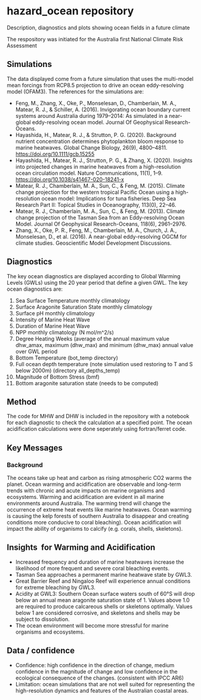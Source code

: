 # hazard_ocean repository 

Description, diagnostics and plots showing ocean fields in a future climate

The respository was initiated for the Australia first National Climate Risk Assessment

## Simulations 
The data displayed come from a future simulation that uses the multi-model mean forcings from RCP8.5 projection to drive an 
ocean eddy-resolving model (OFAM3).  The references for the simulations are:

- Feng, M., Zhang, X., Oke, P., Monselesan, D., Chamberlain, M. A., Matear, R. J., & Schiller, A. (2016). Invigorating ocean boundary current systems around Australia during 1979–2014: As simulated in a near-global eddy-resolving ocean model. Journal Of Geophysical Research-Oceans.
- Hayashida, H., Matear, R. J., & Strutton, P. G. (2020). Background nutrient concentration determines phytoplankton bloom response to marine heatwaves. Global Change Biology, 26(9), 4800–4811. https://doi.org/10.1111/gcb.15255
- Hayashida, H., Matear, R. J., Strutton, P. G., & Zhang, X. (2020). Insights into projected changes in marine heatwaves from a high-resolution ocean circulation model. Nature Communications, 11(1), 1–9. https://doi.org/10.1038/s41467-020-18241-x
- Matear, R. J., Chamberlain, M. A., Sun, C., & Feng, M. (2015). Climate change projection for the western tropical Pacific Ocean using a high-resolution ocean model: Implications for tuna fisheries. Deep Sea Research Part II: Topical Studies in Oceanography, 113(0), 22–46.
- Matear, R. J., Chamberlain, M. A., Sun, C., & Feng, M. (2013). Climate change projection of the Tasman Sea from an Eddy-resolving Ocean Model. Journal Of Geophysical Research-Oceans, 118(6), 2961–2976.
- Zhang, X., Oke, P. R., Feng, M., Chamberlain, M. A., Church, J. A., Monselesan, D., et al. (2016). A near-global eddy-resolving OGCM for climate studies. Geoscientific Model Development Discussions.


## Diagnostics
The key ocean diagnostics are displayed according to Global Warming Levels (GWLs) using the 20 year period that define a given GWL.  The key ocean diagnostics are:

1. Sea Surface Temperature monthly climatology
1. Surface Aragonite Saturation State monthly climatology
1. Surface pH monthly climatology
1. Intensity of Marine Heat Wave
1. Duration of Marine Heat Wave
1. NPP monthly climatology (N mol/m^2/s)
1. Degree Heating Weeks (average of the annual maximum value dhw_amax, maximum (dhw_max) and minimum (dhw_max) annual value over GWL period
1. Bottom Temperature (bot_temp directory)
1. Full ocean depth temperature (note simulation used restoring to T and S below 2000m) (directory all_depths_temp)
1. Magnitude of Bottom Stress (bmf)
1. Bottom aragonite saturation state (needs to be computed)

## Method 
The code for MHW and DHW is included in the repository with a notebook for each diagnostic to check
the calculation at a specified point.  The ocean acidification calculations were done seperately using
fortran/ferret code.

   
## Key Messages
### Background

The oceans take up heat and carbon as rising atmospheric CO2 warms the planet. 
Ocean warming and acidification are observable and long-term trends with chronic and 
acute impacts on marine organisms and ecosystems. 
Warming and acidification are evident in all marine environments around Australia. 
The warming trend will change the occurrence of extreme heat events like marine heatwaves. 
Ocean warming is causing the kelp forests of southern Australia to disappear and creating 
conditions more conducive to coral bleaching). 
Ocean acidification will impact the ability of organisms to calcify (e.g. corals, shells, skeletons).

## Insights ​ for Warming and Acidification

- Increased frequency and duration of marine heatwaves increase the likelihood of more frequent and severe coral bleaching events.​
- Tasman Sea approaches a permanent marine heatwave state by GWL3. ​
- Great Barrier Reef and Ningaloo Reef will experience annual conditions for extreme bleaching by GWL3. ​
- Acidity at GWL3: Southern Ocean surface waters south of 60°S will drop below an annual mean aragonite saturation state of 1. Values above 1.0 are required to produce calcareous shells or skeletons optimally.
Values below 1 are considered corrosive, and skeletons and shells may be subject to dissolution. ​
- The ocean environment will become more stressful for marine organisms and ecosystems. ​

##  Data / confidence ​

- Confidence: high confidence in the direction of change, medium confidence in the magnitude of change and low confidence in the ecological consequence of the changes.​ (consistent with IPCC AR6)
- Limitation: ocean simulations that are not well suited for representing the high-resolution dynamics and features of the Australian coastal areas.​




